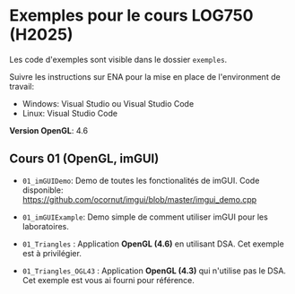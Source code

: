 # Exemples pour le cours LOG750 (H2025)

Les code d'exemples sont visible dans le dossier `exemples`.

Suivre les instructions sur ENA pour la mise en place de l'environment de travail:
- Windows: Visual Studio ou Visual Studio Code
- Linux: Visual Studio Code

**Version OpenGL**: 4.6

## Cours 01 (OpenGL, imGUI)

- `01_imGUIDemo`: Demo de toutes les fonctionalités de imGUI. Code disponible: https://github.com/ocornut/imgui/blob/master/imgui_demo.cpp 

- `01_imGUIExample`: Demo simple de comment utiliser imGUI pour les laboratoires.

- `01_Triangles` : Application **OpenGL (4.6)** en utilisant DSA. Cet exemple est à privilégier. 

- `01_Triangles_OGL43` : Application **OpenGL (4.3)** qui n'utilise pas le DSA. Cet exemple est vous ai fourni pour référence. 